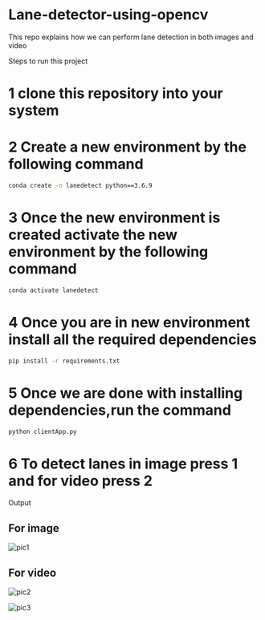 # Lane-detector-using-opencv

This repo explains how we can perform lane detection in both images and video

Steps to run this project

 # 1 clone this repository into your system

 # 2 Create a new environment by the following command
```bash
conda create -n lanedetect python==3.6.9
```
 # 3 Once the new environment is created activate the new environment by the following command

``` bash
conda activate lanedetect
```

 # 4 Once you are in new environment install all the required dependencies

```bash
pip install -r requirements.txt
```

 # 5 Once we are done with installing dependencies,run the command

```bash
python clientApp.py
```
# 6 To detect lanes in image press 1 and for video press 2

Output

## For image

![pic1](https://user-images.githubusercontent.com/17935364/94125637-3c53ae80-fe74-11ea-9484-b8dc7117aace.png)

## For video
![pic2](https://user-images.githubusercontent.com/17935364/94125645-3fe73580-fe74-11ea-83ef-27b84de2f8fa.png)

![pic3](https://user-images.githubusercontent.com/17935364/94125654-42498f80-fe74-11ea-93aa-58e84c26230c.png)
